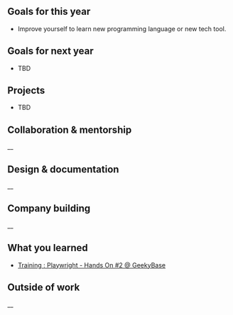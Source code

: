 ## Goals for this year

* Improve yourself to learn new programming language or new tech tool.

## Goals for next year

* TBD

## Projects

* TBD

## Collaboration & mentorship
__

## Design & documentation
__

## Company building
__

## What you learned

* [Training : Playwright - Hands On #2 @ GeekyBase](https://drive.google.com/file/d/16F0mAgLFq7ZDWE9-hI7vAutN4S4avV_H/view?usp=drive_link)

## Outside of work
__